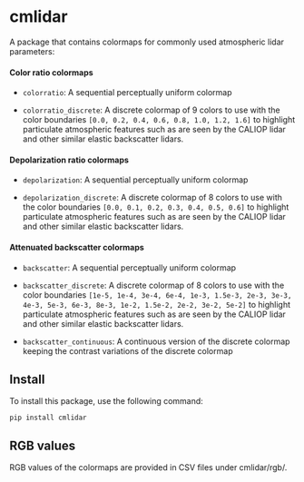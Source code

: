 # cmlidar

A package that contains colormaps for commonly used atmospheric lidar parameters:


#### Color ratio colormaps

- `colorratio`: A sequential perceptually uniform colormap 

- `colorratio_discrete`: A discrete colormap of 9 colors to use with the color boundaries `[0.0, 0.2, 0.4, 0.6, 0.8, 1.0, 1.2, 1.6]` to highlight particulate atmospheric features such as are seen by the CALIOP lidar and other similar elastic backscatter lidars.


#### Depolarization ratio colormaps

- `depolarization`: A sequential perceptually uniform colormap

- `depolarization_discrete`: A discrete colormap of 8 colors to use with the color boundaries `[0.0, 0.1, 0.2, 0.3, 0.4, 0.5, 0.6]` to highlight particulate atmospheric features such as are seen by the CALIOP lidar and other similar elastic backscatter lidars.


#### Attenuated backscatter colormaps

- `backscatter`: A sequential perceptually uniform colormap

- `backscatter_discrete`: A discrete colormap of 8 colors to use with the color boundaries `[1e-5, 1e-4, 3e-4, 6e-4, 1e-3, 1.5e-3, 2e-3, 3e-3, 4e-3, 5e-3, 6e-3, 8e-3, 1e-2, 1.5e-2, 2e-2, 3e-2, 5e-2]` to highlight particulate atmospheric features such as are seen by the CALIOP lidar and other similar elastic backscatter lidars.

- `backscatter_continuous`: A continuous version of the discrete colormap keeping the contrast variations of the discrete colormap


## Install

To install this package, use the following command:

`pip install cmlidar`


##  RGB values

RGB values of the colormaps are provided in CSV files under cmlidar/rgb/.